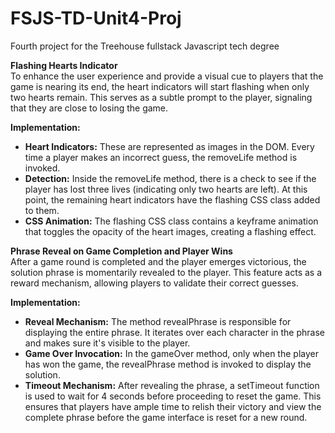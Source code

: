 # FSJS-TD-Unit4-Proj
Fourth project for the Treehouse fullstack Javascript tech degree

**Flashing Hearts Indicator**  
To enhance the user experience and provide a visual cue to players that the game is nearing its end, the heart indicators will start flashing when only two hearts remain. This serves as a subtle prompt to the player, signaling that they are close to losing the game.

**Implementation:**  
- **Heart Indicators:** These are represented as images in the DOM. Every time a player makes an incorrect guess, the removeLife method is invoked.
- **Detection:** Inside the removeLife method, there is a check to see if the player has lost three lives (indicating only two hearts are left). At this point, the remaining heart indicators have the flashing CSS class added to them.
- **CSS Animation:** The flashing CSS class contains a keyframe animation that toggles the opacity of the heart images, creating a flashing effect.

**Phrase Reveal on Game Completion and Player Wins**  
After a game round is completed and the player emerges victorious, the solution phrase is momentarily revealed to the player. This feature acts as a reward mechanism, allowing players to validate their correct guesses.

**Implementation:**  
- **Reveal Mechanism:** The method revealPhrase is responsible for displaying the entire phrase. It iterates over each character in the phrase and makes sure it's visible to the player.
- **Game Over Invocation:** In the gameOver method, only when the player has won the game, the revealPhrase method is invoked to display the solution.
- **Timeout Mechanism:** After revealing the phrase, a setTimeout function is used to wait for 4 seconds before proceeding to reset the game. This ensures that players have ample time to relish their victory and view the complete phrase before the game interface is reset for a new round.
